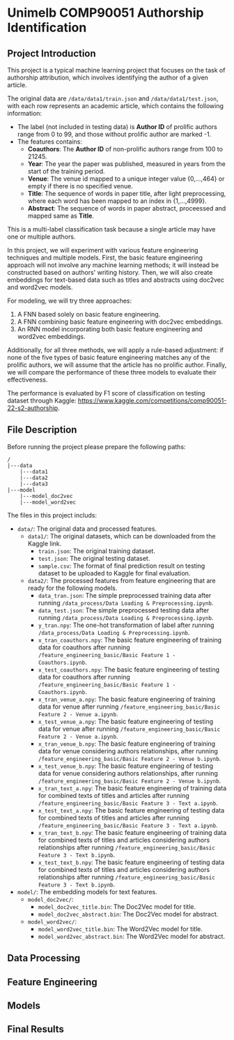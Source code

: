 # Unimelb COMP90051 Authorship Identification

## Project Introduction

This project is a typical machine learning project that focuses on the task of authorship attribution, which involves identifying the author of a given article.

The original data are `/data/data1/train.json` and `/data/data1/test.json`, with each row represents an academic article, which contains the following information:

* The label (not included in testing data) is **Author ID** of prolific authors range from 0 to 99, and those without prolific author are marked -1.
* The features contains:
  * **Coauthors**: The **Author ID** of non-prolific authors range from 100 to 21245.
  * **Year**: The year the paper was published, measured in years from the start of the training period.
  * **Venue**: The venue id mapped to a unique integer value {0,...,464} or empty if there is no specified venue.
  * **Title**: The sequence of words in paper title, after light preprocessing, where each word has been mapped to an index in {1,...,4999}.
  * **Abstract**: The sequence of words in paper abstract, proceessed and mapped same as **Title**.

This is a multi-label classification task because a single article may have one or multiple authors. 

In this project, we will experiment with various feature engineering techniques and multiple models. First, the basic feature engineering approach will not involve any machine learning methods; it will instead be constructed based on authors' writing history. Then, we will also create embeddings for text-based data such as titles and abstracts using doc2vec and word2vec models.

For modeling, we will try three approaches:

1. A FNN based solely on basic feature engineering.
2. A FNN combining basic feature engineering with doc2vec embeddings.
3. An RNN model incorporating both basic feature engineering and word2vec embeddings.

Additionally, for all three methods, we will apply a rule-based adjustment: if none of the five types of basic feature engineering matches any of the prolific authors, we will assume that the article has no prolific author. Finally, we will compare the performance of these three models to evaluate their effectiveness.

The performance is evaluated by F1 score of classification on testing dataset through Kaggle: https://www.kaggle.com/competitions/comp90051-22-s2-authorship.

## File Description

Before running the project please prepare the following paths:

```
/
|---data
    |---data1
    |---data2
    |---data3
|---model
    |---model_doc2vec
    |---model_word2vec
```

The files in this project includs:

* `data/`: The original data and processed features.
  * `data1/`: The original datasets, which can be downloaded from the Kaggle link.
    * `train.json`: The original training dataset.
    * `test.json`: The original testing dataset.
    * `sample.csv`: The format of final prediction result on testing dataset to be uploaded to Kaggle for final evaluation.
  * `data2/`: The processed features from feature engineering that are ready for the following models.
    * `data_tran.json`: The simple preprocessed training data after running `/data_process/Data Loading & Preprocessing.ipynb`.
    * `data_test.json`: The simple preprocessed testing data after running `/data_process/Data Loading & Preprocessing.ipynb`.
    * `y_tran.npy`: The one-hot transformation of label after running `/data_process/Data Loading & Preprocessing.ipynb`.
    * `x_tran_coauthors.npy`: The basic feature engineering of training data for coauthors after running `/feature_engineering_basic/Basic Feature 1 - Coauthors.ipynb`.
    * `x_test_coauthors.npy`: The basic feature engineering of testing data for coauthors after running `/feature_engineering_basic/Basic Feature 1 - Coauthors.ipynb`.
    * `x_tran_venue_a.npy`: The basic feature engineering of training data for venue after running `/feature_engineering_basic/Basic Feature 2 - Venue a.ipynb`.
    * `x_test_venue_a.npy`: The basic feature engineering of testing data for venue after running `/feature_engineering_basic/Basic Feature 2 - Venue a.ipynb`.
    * `x_tran_venue_b.npy`: The basic feature engineering of training data for venue considering authors relationships, after running `/feature_engineering_basic/Basic Feature 2 - Venue b.ipynb`.
    * `x_test_venue_b.npy`: The basic feature engineering of testing data for venue considering authors relationships, after running `/feature_engineering_basic/Basic Feature 2 - Venue b.ipynb`.
    * `x_tran_text_a.npy`: The basic feature engineering of training data for combined texts of titles and articles after running `/feature_engineering_basic/Basic Feature 3 - Text a.ipynb`.
    * `x_test_text_a.npy`: The basic feature engineering of testing data for combined texts of titles and articles after running `/feature_engineering_basic/Basic Feature 3 - Text a.ipynb`.
    * `x_tran_text_b.npy`: The basic feature engineering of training data for combined texts of titles and articles considering authors relationships after running `/feature_engineering_basic/Basic Feature 3 - Text b.ipynb`.
    * `x_test_text_b.npy`: The basic feature engineering of testing data for combined texts of titles and articles considering authors relationships after running `/feature_engineering_basic/Basic Feature 3 - Text b.ipynb`.
* `model/`: The embedding models for text features.
  * `model_doc2vec/`:
    * `model_doc2vec_title.bin`: The Doc2Vec model for title.
    * `model_doc2vec_abstract.bin`: The Doc2Vec model for abstract.
  * `model_word2vec/`:
    * `model_word2vec_title.bin`: The Word2Vec model for title.
    * `model_word2vec_abstract.bin`: The Word2Vec model for abstract.

## Data Processing




## Feature Engineering




## Models




## Final Results
